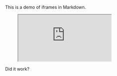 This is a demo of iframes in Markdown.

<!-- Let's see if embedding inside a Div works -->

<figure class="video_container"><iframe src="https://www.w3cschools.com/" title="Let's Test iFrames in Markdown"></iframe></figure>

Did it work?
